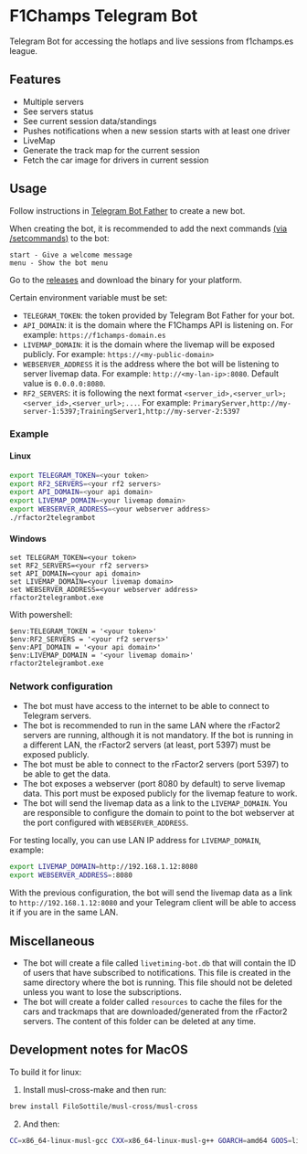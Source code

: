 # F1Champs Telegram Bot

Telegram Bot for accessing the hotlaps and live sessions from f1champs.es league.

## Features

- Multiple servers
- See servers status
- See current session data/standings
- Pushes notifications when a new session starts with at least one driver
- LiveMap
- Generate the track map for the current session
- Fetch the car image for drivers in current session

## Usage

Follow instructions in [Telegram Bot Father](https://core.telegram.org/bots#6-botfather) to create a new bot.

When creating the bot, it is recommended to add the next commands
[(via /setcommands)](https://core.telegram.org/bots/features#edit-bots) to the bot:

```
start - Give a welcome message
menu - Show the bot menu
```

Go to the [releases](https://github.com/oscar-martin/f1champshotlapbot/releases) and download the binary for your platform.

Certain environment variable must be set:

- `TELEGRAM_TOKEN`: the token provided by Telegram Bot Father for your bot.
- `API_DOMAIN`: it is the domain where the F1Champs API is listening on. For example: `https://f1champs-domain.es`
- `LIVEMAP_DOMAIN`: it is the domain where the livemap will be exposed publicly. For example: `https://<my-public-domain>`
- `WEBSERVER_ADDRESS` it is the address where the bot will be listening to server livemap data. For example:
  `http://<my-lan-ip>:8080`. Default value is `0.0.0.0:8080`.
- `RF2_SERVERS`: it is following the next format `<server_id>,<server_url>;<server_id>,<server_url>;...`.
    For example: `PrimaryServer,http://my-server-1:5397;TrainingServer1,http://my-server-2:5397`

### Example

#### Linux

```bash
export TELEGRAM_TOKEN=<your token>
export RF2_SERVERS=<your rf2 servers>
export API_DOMAIN=<your api domain>
export LIVEMAP_DOMAIN=<your livemap domain>
export WEBSERVER_ADDRESS=<your webserver address>
./rfactor2telegrambot
```

#### Windows

```
set TELEGRAM_TOKEN=<your token>
set RF2_SERVERS=<your rf2 servers>
set API_DOMAIN=<your api domain>
set LIVEMAP_DOMAIN=<your livemap domain>
set WEBSERVER_ADDRESS=<your webserver address>
rfactor2telegrambot.exe
```

With powershell:

```
$env:TELEGRAM_TOKEN = '<your token>'
$env:RF2_SERVERS = '<your rf2 servers>'
$env:API_DOMAIN = '<your api domain>'
$env:LIVEMAP_DOMAIN = '<your livemap domain>'
rfactor2telegrambot.exe
```

### Network configuration

- The bot must have access to the internet to be able to connect to Telegram servers.
- The bot is recommended to run in the same LAN where the rFactor2 servers are running, although it is not mandatory. If
  the bot is running in a different LAN, the rFactor2 servers (at least, port 5397) must be exposed publicly.
- The bot must be able to connect to the rFactor2 servers (port 5397) to be able to get the data.
- The bot exposes a webserver (port 8080 by default) to serve livemap data. This port must be exposed publicly for the
  livemap feature to work.
- The bot will send the livemap data as a link to the `LIVEMAP_DOMAIN`. You are responsible to configure the domain to
  point to the bot webserver at the port configured with `WEBSERVER_ADDRESS`.

For testing locally, you can use LAN IP address for `LIVEMAP_DOMAIN`, example:

```bash
export LIVEMAP_DOMAIN=http://192.168.1.12:8080
export WEBSERVER_ADDRESS=:8080
```

With the previous configuration, the bot will send the livemap data as a link to `http://192.168.1.12:8080` and your
Telegram client will be able to access it if you are in the same LAN.

## Miscellaneous

- The bot will create a file called `livetiming-bot.db` that will contain the ID of users that have subscribed to
  notifications. This file is created in the same directory where the bot is running. This file should not be deleted
  unless you want to lose the subscriptions.
- The bot will create a folder called `resources` to cache the files for the cars and trackmaps that are
  downloaded/generated from the rFactor2 servers. The content of this folder can be deleted at any time.

## Development notes for MacOS

To build it for linux:

1. Install musl-cross-make and then run:

  ```bash
  brew install FiloSottile/musl-cross/musl-cross
  ```

2. And then:

  ```bash
  CC=x86_64-linux-musl-gcc CXX=x86_64-linux-musl-g++ GOARCH=amd64 GOOS=linux CGO_ENABLED=1 go build -ldflags "-linkmode external -extldflags -static" -o f1champshotlapbot-linux .
  ```
